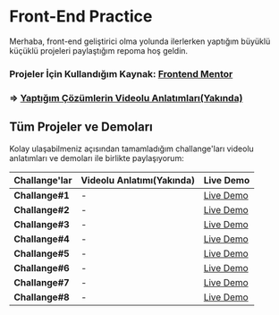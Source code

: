 # Front-End Practice

Merhaba, front-end geliştirici olma yolunda ilerlerken yaptığım büyüklü küçüklü projeleri paylaştığım repoma hoş geldin. 
### Projeler İçin Kullandığım Kaynak: [Frontend Mentor](https://www.frontendmentor.io/challenges) 

### => [Yaptığım Çözümlerin Videolu Anlatımları(Yakında)](https://www.youtube.com/playlist?list=PLruhrmh5oDvy2LY_gQL4bdX0U7DY7Srvd) 

## Tüm Projeler ve Demoları

Kolay ulaşabilmeniz açısından tamamladığım challange'ları videolu anlatımları ve demoları ile birlikte paylaşıyorum: 

|Challange'lar                |Videolu Anlatımı(Yakında)                          |Live Demo                         |
|----------------|-------------------------------|-----------------------------|
|**Challange#1**|-|[Live Demo](https://frontend-mentor-eta-flax.vercel.app/)|
|**Challange#2**|-|[Live Demo](https://challange.vercel.app/#)            |
|**Challange#3** |-|[Live Demo](https://my-fe-p-burakdmr0.vercel.app/)|
|**Challange#4** |-|[Live Demo](https://frontend-practice2-psi.vercel.app/)|
|**Challange#5** |-|[Live Demo](https://ekekekekeke.vercel.app/)|
|**Challange#6** |-|[Live Demo](https://brk.vercel.app/)|
|**Challange#7** |-|[Live Demo](https://challanges.vercel.app/)|
|**Challange#8** |-|[Live Demo](https://challanges111.vercel.app/)|


